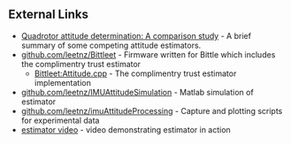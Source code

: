 ## External Links

* [Quadrotor attitude determination: A comparison study](https://www.researchgate.net/publication/309332785_Quadrotor_attitude_determination_A_comparison_study) - A brief summary of some competing attitude estimators.
* [github.com/leetnz/Bittleet](https://github.com/leetnz/Bittleet) - Firmware written for Bittle which includes the complimentry trust estimator
  * [Bittleet:Attitude.cpp](https://github.com/leetnz/Bittleet/blob/main/src/state/Attitude.cpp) - The complimentry trust estimator implementation
* [github.com/leetnz/IMUAttitudeSimulation](https://github.com/leetnz/IMUAttitudeSimulation) - Matlab simulation of estimator
* [github.com/leetnz/imuAttitudeProcessing](https://github.com/leetnz/imuAttitudeProcessing) - Capture and plotting scripts for experimental data
* [estimator video](https://youtu.be/kj7YloDtiZY) - video demonstrating estimator in action

